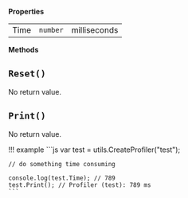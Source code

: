 **Properties**

||||
|---|---|---|
|Time|`number`|milliseconds|

**Methods**

## `Reset()`

No return value.

## `Print()`

No return value.

!!! example
	```js
	var test = utils.CreateProfiler("test");

	// do something time consuming

	console.log(test.Time); // 789
	test.Print(); // Profiler (test): 789 ms
	```

